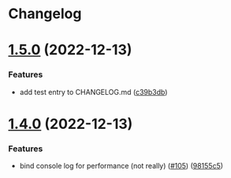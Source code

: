 # Changelog

# [1.5.0](https://github.com/JoshuaKGoldberg/template-typescript-package/compare/v1.4.0...v1.5.0) (2022-12-13)

### Features

- add test entry to CHANGELOG.md ([c39b3db](https://github.com/JoshuaKGoldberg/template-typescript-package/commit/c39b3db1ad2bf8cd9eb2939ac1d3bba848a2f3d5))

# [1.4.0](https://github.com/JoshuaKGoldberg/template-typescript-package/compare/v1.3.0...v1.4.0) (2022-12-13)

### Features

- bind console log for performance (not really) ([#105](https://github.com/JoshuaKGoldberg/template-typescript-package/issues/105)) ([98155c5](https://github.com/JoshuaKGoldberg/template-typescript-package/commit/98155c5fdb301c78bc9a04a5933b4843fb186692))

<!-- test: is this retained? -->
